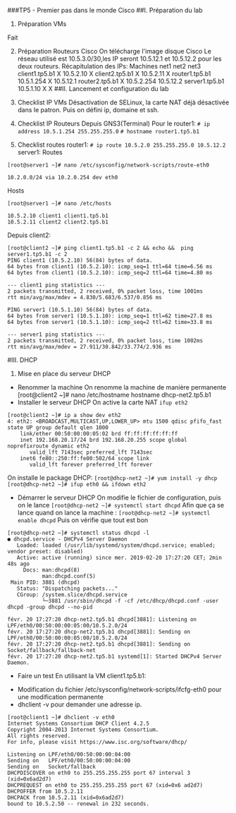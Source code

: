 ###TP5 - Premier pas dans le monde Cisco
##I. Préparation du lab
1. Préparation VMs

Fait

2. Préparation Routeurs Cisco
On télécharge l'image disque Cisco
Le réseau utilisé est 10.5.3.0/30,les IP seront 10.5.12.1 et 10.5.12.2 pour les deux routeurs.
Récapitulation des IPs:
Machines
net1
net2
net3
client1.tp5.b1
X
10.5.2.10
X
client2.tp5.b1
X
10.5.2.11
X
router1.tp5.b1
10.5.1.254
X
10.5.12.1
router2.tp5.b1
X
10.5.2.254
10.5.12.2
server1.tp5.b1
10.5.1.10
X
X
##II. Lancement et configuration du lab
1. Checklist IP VMs
Désactivation de SELinux, la carte NAT déjà désactivée dans le patron.
Puis on défini ip, domaine et ssh.

2. Checklist IP Routeurs
Depuis GNS3(Terminal)
Pour le router1:
`# ip address 10.5.1.254 255.255.255.0`
`# hostname router1.tp5.b1`

3. Checklist routes
 router1:
 `# ip route 10.5.2.0 255.255.255.0 10.5.12.2`
 server1:
Routes
```
[root@server1 ~]# nano /etc/sysconfig/network-scripts/route-eth0

10.2.0.0/24 via 10.2.0.254 dev eth0 
```

Hosts
```
[root@server1 ~]# nano /etc/hosts

10.5.2.10 client1 client1.tp5.b1
10.5.2.11 client2 client2.tp5.b1
```


Depuis client2:

```
[root@client2 ~]# ping client1.tp5.b1 -c 2 && echo &&  ping server1.tp5.b1 -c 2
PING client1 (10.5.2.10) 56(84) bytes of data.
64 bytes from client1 (10.5.2.10): icmp_seq=1 ttl=64 time=6.56 ms
64 bytes from client1 (10.5.2.10): icmp_seq=2 ttl=64 time=4.80 ms

--- client1 ping statistics ---
2 packets transmitted, 2 received, 0% packet loss, time 1001ms
rtt min/avg/max/mdev = 4.830/5.683/6.537/0.856 ms

PING server1 (10.5.1.10) 56(84) bytes of data.
64 bytes from server1 (10.5.1.10): icmp_seq=1 ttl=62 time=27.8 ms
64 bytes from server1 (10.5.1.10): icmp_seq=2 ttl=62 time=33.8 ms

--- server1 ping statistics ---
2 packets transmitted, 2 received, 0% packet loss, time 1002ms
rtt min/avg/max/mdev = 27.911/30.842/33.774/2.936 ms

```

#III. DHCP
1. Mise en place du serveur DHCP
* Renommer la machine
On renomme la machine de manière permanente
[root@client2 ~]# nano /etc/hostname
hostname dhcp-net2.tp5.b1
* Installer le serveur DHCP
On active la carte NAT `ifup eth2`
```
[root@client2 ~]# ip a show dev eth2
4: eth2: <BROADCAST,MULTICAST,UP,LOWER_UP> mtu 1500 qdisc pfifo_fast state UP group default qlen 1000
    link/ether 00:50:00:00:05:02 brd ff:ff:ff:ff:ff:ff
    inet 192.168.20.17/24 brd 192.168.20.255 scope global noprefixroute dynamic eth2
       valid_lft 7143sec preferred_lft 7143sec
    inet6 fe80::250:ff:fe00:502/64 scope link 
       valid_lft forever preferred_lft forever
```
On installe le package DHCP:
`[root@dhcp-net2 ~]# yum install -y dhcp`
`[root@dhcp-net2 ~]# ifup eth0 && ifdown eth2`

* Démarrer le serveur DHCP
On modifie le fichier de configuration,
puis on le lance
`[root@dhcp-net2 ~]# systemctl start dhcpd`
Afin que ça se lance quand on lance la machine :
`[root@dhcp-net2 ~]# systemctl enable dhcpd`
Puis on vérifie que tout est bon
```
[root@dhcp-net2 ~]# systemctl status dhcpd -l
● dhcpd.service - DHCPv4 Server Daemon
   Loaded: loaded (/usr/lib/systemd/system/dhcpd.service; enabled; vendor preset: disabled)
   Active: active (running) since mer. 2019-02-20 17:27:20 CET; 2min 48s ago
     Docs: man:dhcpd(8)
           man:dhcpd.conf(5)
 Main PID: 3881 (dhcpd)
   Status: "Dispatching packets..."
   CGroup: /system.slice/dhcpd.service
           └─3881 /usr/sbin/dhcpd -f -cf /etc/dhcp/dhcpd.conf -user dhcpd -group dhcpd --no-pid

févr. 20 17:27:20 dhcp-net2.tp5.b1 dhcpd[3881]: Listening on LPF/eth0/00:50:00:00:05:00/10.5.2.0/24
févr. 20 17:27:20 dhcp-net2.tp5.b1 dhcpd[3881]: Sending on   LPF/eth0/00:50:00:00:05:00/10.5.2.0/24
févr. 20 17:27:20 dhcp-net2.tp5.b1 dhcpd[3881]: Sending on   Socket/fallback/fallback-net
févr. 20 17:27:20 dhcp-net2.tp5.b1 systemd[1]: Started DHCPv4 Server Daemon.
```
* Faire un test
En utilisant la VM client1.tp5.b1:
-   Modification du fichier /etc/sysconfig/network-scripts/ifcfg-eth0 pour une modification permanente
-   dhclient -v pour demander une adresse ip.
```
[root@client1 ~]# dhclient -v eth0
Internet Systems Consortium DHCP Client 4.2.5
Copyright 2004-2013 Internet Systems Consortium.
All rights reserved.
For info, please visit https://www.isc.org/software/dhcp/

Listening on LPF/eth0/00:50:00:00:04:00
Sending on   LPF/eth0/00:50:00:00:04:00
Sending on   Socket/fallback
DHCPDISCOVER on eth0 to 255.255.255.255 port 67 interval 3 (xid=0x6ad2d7)
DHCPREQUEST on eth0 to 255.255.255.255 port 67 (xid=0x6 ad2d7)
DHCPOFFER from 10.5.2.11
DHCPACK from 10.5.2.11 (xid=0x6ad2d7)
bound to 10.5.2.50 -- renewal in 232 seconds.
```